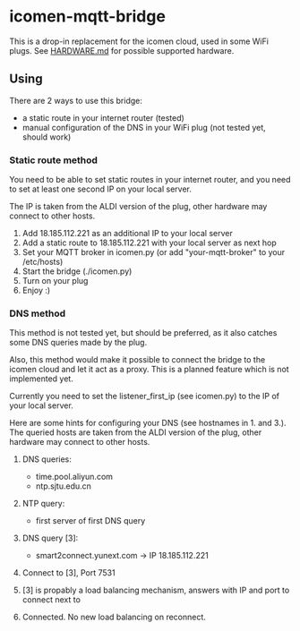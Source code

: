 # icomen-mqtt-bridge

This is a drop-in replacement for the icomen cloud, used in some WiFi plugs.
See [HARDWARE.md](HARDWARE.md) for possible supported hardware.

## Using

There are 2 ways to use this bridge:
 - a static route in your internet router (tested)
 - manual configuration of the DNS in your WiFi plug (not tested yet, should work)


### Static route method

You need to be able to set static routes in your internet router, and you need to set at least one second IP on your local server.

The IP is taken from the ALDI version of the plug, other hardware may connect to other hosts.

 1. Add 18.185.112.221 as an additional IP to your local server
 2. Add a static route to 18.185.112.221 with your local server as next hop
 3. Set your MQTT broker in icomen.py (or add "your-mqtt-broker" to your /etc/hosts)
 4. Start the bridge (./icomen.py)
 5. Turn on your plug
 6. Enjoy :)


### DNS method

This method is not tested yet, but should be preferred, as it also catches some DNS queries made by the plug.

Also, this method would make it possible to connect the bridge to the icomen cloud and let it act as a proxy.
This is a planned feature which is not implemented yet.


Currently you need to set the listener_first_ip (see icomen.py) to the IP of your local server.

Here are some hints for configuring your DNS (see hostnames in 1. and 3.).
The queried hosts are taken from the ALDI version of the plug, other hardware may connect to other hosts.


1. DNS queries:
   - time.pool.aliyun.com
   - ntp.sjtu.edu.cn

2. NTP query:
   - first server of first DNS query

3. DNS query [3]:
   - smart2connect.yunext.com
   -> IP 18.185.112.221

4. Connect to [3], Port 7531

5. [3] is propably a load balancing mechanism, answers with IP and port to connect next to

6. Connected. No new load balancing on reconnect.

